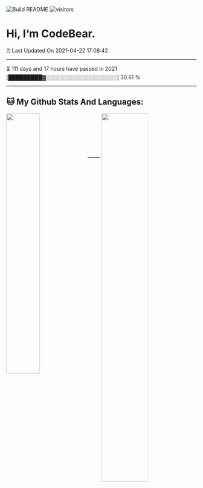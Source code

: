 ![Build README](https://github.com/CB-ysx/CB-ysx/workflows/Build%20README/badge.svg)
![visitors](https://visitor-badge.glitch.me/badge?page_id=CB-ysx)

# Hi, I‘m CodeBear.

⏰ Last Updated On 2021-04-22 17:08:42

---
⏳ 111 days and 17 hours have passed in 2021 [█████████▓░░░░░░░░░░░░░░░░░░░] 30.61 %

---


## 🐱 My Github Stats And Languages:

<img align="left" width="42%" src="https://github-readme-stats.vercel.app/api/top-langs/?username=CB-ysx&layout=compact&text_color=daf7dc&bg_color=151515">
<img align="right" width="50%" src="https://github-readme-stats.vercel.app/api?username=CB-ysx&theme=tokyonight&show_icons=true&icon_color=6392DF">

<br />
<br />
<br />
<br />
<br />
<br />






---



